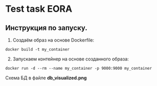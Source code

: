 # Test task EORA


## Инструкция по запуску.

1. Создаём образ на основе Dockerfile:

`docker build -t my_container`

2. Запускаем контейнер на основе созданного образа:

`docker run -d --rm --name my_container -p 9000:9000 my_container`

Схема БД в файле **db_visualized.png**